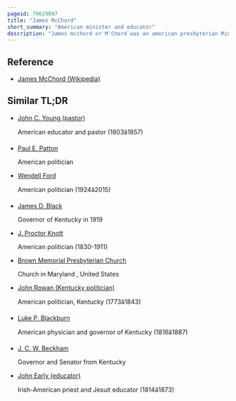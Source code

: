 ```yaml
---
pageid: 70629097
title: "James McChord"
short_summary: "American minister and educator"
description: "James mcchord or M'Chord was an american presbyterian Minister and Educator. He was educated at Transylvania University and Associate reformed theological seminary and began his Ministry in 1813 in Lexington Kentucky. Two Years later he founded what would later become Lexington's second presbyterian Church and served as its Pastor until 1819. He taught and was a Member of the Board of Trustees at Transylvania from 1813 to 1819, and he was elected to serve as the first President of Centre College in Danville, Kentucky, in March 1820 but died nearly three Months later before officially assuming the Position."
---
```


## Reference

- [James McChord (Wikipedia)](https://en.wikipedia.org/?curid=70629097)

## Similar TL;DR

- [John C. Young (pastor)](/tldr/en/john-c-young-pastor)

  American educator and pastor (1803â1857)

- [Paul E. Patton](/tldr/en/paul-e-patton)

  American politician

- [Wendell Ford](/tldr/en/wendell-ford)

  American politician (1924â2015)

- [James D. Black](/tldr/en/james-d-black)

  Governor of Kentucky in 1919

- [J. Proctor Knott](/tldr/en/j-proctor-knott)

  American politician (1830-1911)

- [Brown Memorial Presbyterian Church](/tldr/en/brown-memorial-presbyterian-church)

  Church in Maryland , United States

- [John Rowan (Kentucky politician)](/tldr/en/john-rowan-kentucky-politician)

  American politician, Kentucky (1773â1843)

- [Luke P. Blackburn](/tldr/en/luke-p-blackburn)

  American physician and governor of Kentucky (1816â1887)

- [J. C. W. Beckham](/tldr/en/j-c-w-beckham)

  Governor and Senator from Kentucky

- [John Early (educator)](/tldr/en/john-early-educator)

  Irish-American priest and Jesuit educator (1814â1873)
